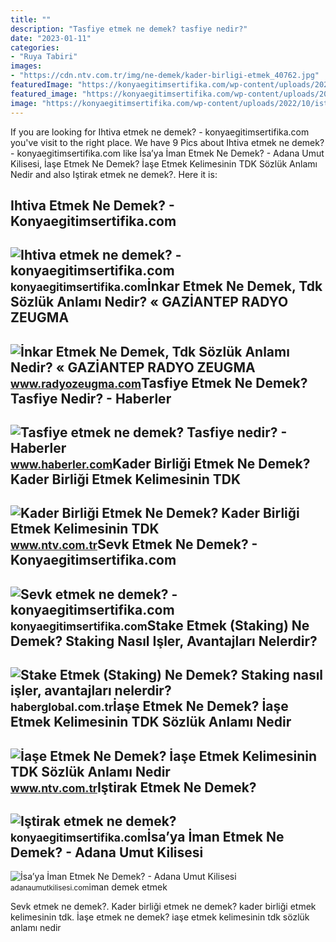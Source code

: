 ```yaml
---
title: ""
description: "Tasfiye etmek ne demek? tasfiye nedir?"
date: "2023-01-11"
categories:
- "Ruya Tabiri"
images:
- "https://cdn.ntv.com.tr/img/ne-demek/kader-birligi-etmek_40762.jpg"
featuredImage: "https://konyaegitimsertifika.com/wp-content/uploads/2022/10/ihtiva-etmek-ne-demek_15743.jpg"
featured_image: "https://konyaegitimsertifika.com/wp-content/uploads/2022/10/istirak-etmek-ne-demek_15731.jpg"
image: "https://konyaegitimsertifika.com/wp-content/uploads/2022/10/istirak-etmek-ne-demek_15731.jpg"
---
```


If you are looking for Ihtiva etmek ne demek? - konyaegitimsertifika.com you've visit to the right place. We have 9 Pics about Ihtiva etmek ne demek? - konyaegitimsertifika.com like İsa’ya İman Etmek Ne Demek? - Adana Umut Kilisesi, İaşe Etmek Ne Demek? İaşe Etmek Kelimesinin TDK Sözlük Anlamı Nedir and also Iştirak etmek ne demek?. Here it is:

Ihtiva Etmek Ne Demek? - Konyaegitimsertifika.com
-------------------------------------------------

 ![Ihtiva etmek ne demek? - konyaegitimsertifika.com](https://konyaegitimsertifika.com/wp-content/uploads/2022/10/ihtiva-etmek-ne-demek_15743.jpg) <small>konyaegitimsertifika.com</small>İnkar Etmek Ne Demek, Tdk Sözlük Anlamı Nedir? « GAZİANTEP RADYO ZEUGMA
-----------------------------------------------------------------------

 ![İnkar Etmek Ne Demek, Tdk Sözlük Anlamı Nedir? « GAZİANTEP RADYO ZEUGMA](https://www.radyozeugma.com/wp-content/uploads/2022/05/inkar-etmek-ne-demek-tdk-sozluk-anlami-nedir-55f9dec1161340a626dc75214b23c6ae.jpg) <small>www.radyozeugma.com</small>Tasfiye Etmek Ne Demek? Tasfiye Nedir? - Haberler
-------------------------------------------------

 ![Tasfiye etmek ne demek? Tasfiye nedir? - Haberler](https://i.hbrcdn.com/haber/2021/07/02/tasfiye-etmek-ne-demek-tasfiye-nedir-14240118_9718_amp.jpg) <small>www.haberler.com</small>Kader Birliği Etmek Ne Demek? Kader Birliği Etmek Kelimesinin TDK
-----------------------------------------------------------------

 ![Kader Birliği Etmek Ne Demek? Kader Birliği Etmek Kelimesinin TDK](https://cdn.ntv.com.tr/img/ne-demek/kader-birligi-etmek_40762.jpg) <small>www.ntv.com.tr</small>Sevk Etmek Ne Demek? - Konyaegitimsertifika.com
-----------------------------------------------

 ![Sevk etmek ne demek? - konyaegitimsertifika.com](https://konyaegitimsertifika.com/wp-content/uploads/2022/11/Sevk-etmek-ne-demek.png) <small>konyaegitimsertifika.com</small>Stake Etmek (Staking) Ne Demek? Staking Nasıl Işler, Avantajları Nelerdir?
--------------------------------------------------------------------------

 ![Stake Etmek (Staking) Ne Demek? Staking nasıl işler, avantajları nelerdir?](https://i.haberglobal.com.tr/storage/files/images/2022/02/08/stake-etmek-staking-ne-demek-staking-nasil-isler-avantajlari-nelerdir-izQ2.jpg) <small>haberglobal.com.tr</small>İaşe Etmek Ne Demek? İaşe Etmek Kelimesinin TDK Sözlük Anlamı Nedir
-------------------------------------------------------------------

 ![İaşe Etmek Ne Demek? İaşe Etmek Kelimesinin TDK Sözlük Anlamı Nedir](https://cdn.ntv.com.tr/img/ne-demek/iase-etmek_32428.jpg) <small>www.ntv.com.tr</small>Iştirak Etmek Ne Demek?
-----------------------

 ![Iştirak etmek ne demek?](https://konyaegitimsertifika.com/wp-content/uploads/2022/10/istirak-etmek-ne-demek_15731.jpg) <small>konyaegitimsertifika.com</small>İsa’ya İman Etmek Ne Demek? - Adana Umut Kilisesi
-------------------------------------------------

 ![İsa’ya İman Etmek Ne Demek? - Adana Umut Kilisesi](https://adanaumutkilisesi.com/wp-content/uploads/2019/01/yazı-İsa’ya-İman-Etmek-Ne-Demek.jpg) <small>adanaumutkilisesi.com</small>iman demek etmek

Sevk etmek ne demek?. Kader birliği etmek ne demek? kader birliği etmek kelimesinin tdk. İaşe etmek ne demek? i̇aşe etmek kelimesinin tdk sözlük anlamı nedir
